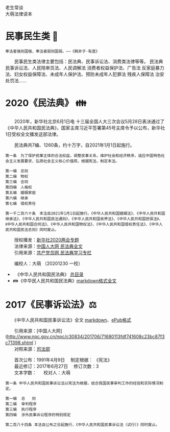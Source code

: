 老生常谈  
大萌法律读本

民事民生类 📙
=============

	奉法者强则国强，奉法者弱则国弱。——《韩非子·有度》

　　民事民生类法律主要包括：民法典、民事诉讼法、消费类法律等等。
	民法典	民事诉讼法、人民陪审员法、人民调解法
	消费者权益保护法、广告法	反家庭暴力法、妇女权益保障法、未成年人保护法、预防未成年人犯罪法	残疾人保障法	治安处罚法……

2020《民法典》 👪
=================

　　2020年，新华社北京6月1日电 十三届全国人大三次会议5月28日表决通过了《中华人民共和国民法典》，国家主席习近平签署第45号主席令予以公布，新华社1日受权全文播发这部法律。

　　民法典共7编、1260条，约十万字，自2021年1月1日起施行。

	第一条　为了保护民事主体的合法权益，调整民事关系，维护社会和经济秩序，适应中国特色社会主义发展要求，弘扬社会主义核心价值观，根据宪法，制定本法。
	
	第一编　总则
	第二编　物权
	第三编　合同
	第四编　人格权
	第五编　婚姻家庭
	第六编　继承
	第七编　侵权责任
	
	第一千二百六十条　本法自2021年1月1日起施行。《中华人民共和国婚姻法》、《中华人民共和国继承法》、《中华人民共和国民法通则》、《中华人民共和国收养法》、《中华人民共和国担保法》、《中华人民共和国合同法》、《中华人民共和国物权法》、《中华人民共和国侵权责任法》、《中华人民共和国民法总则》同时废止。

　　授权播发：[新华社2020两会专题](http://www.xinhuanet.com/politics/2020lh/2020-06/01/c_1126059885.htm )  
　　法律来源：[中国人大网 民法典全文](http://www.npc.gov.cn/npc/c30834/202006/75ba6483b8344591abd07917e1d25cc8.shtml )  
　　引用来源：[共产党员网 民法典学习专栏](http://www.12371.cn/special/mfd/ )

　　编校人：大萌 （20201230 一校）

+ 　《中华人民共和国民法典》 [总目录](2020-minfadian-0-mulu.txt )
+ 👪《中华民人民共和国民法典》[markdown格式全文](2020-minfadian-1-12371.txt ) 


2017《民事诉讼法》⚖
====================

　　《中华人民共和国民事诉讼法》全文 [markdown]( "准备中")、[ePub格式]( "准备中")

　　引用来源：[中国人大网](http://www.npc.gov.cn/npc/c30834/201706/71680113fdf741608c23bc87f3c71398.shtml ）  
　　对照来源：[司法部](http://www.moj.gov.cn/Department/content/2018-12/25/357_182594.html )  

　　首次公布：1991年4月9日　	制定根据： 《宪法》  
　　最近修订：2017年6月27日　	修订次数：3  
　　文本字数：		　	校对人：大萌  
	
	第一条 中华人民共和国民事诉讼法以宪法为根据，结合我国民事审判工作的经验和实际情况制定。
	
	第一编  总   则
	第二编  审判程序
	第三编  执行程序
	第四编  涉外民事诉讼程序的特别规定
	
	第二百八十四条 本法自公布之日起施行，《中华人民共和国民事诉讼法（试行）》同时废止。

